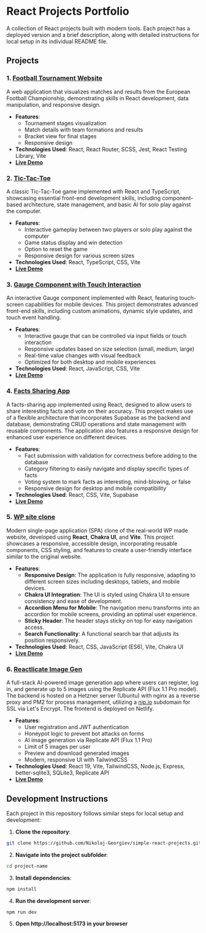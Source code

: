 # React Projects Portfolio

A collection of React projects built with modern tools. Each project has a deployed version and a brief description, along with detailed instructions for local setup in its individual README file.

## Projects

### 1. [Football Tournament Website](./football-tournament/README.md)

A web application that visualizes matches and results from the European Football Championship, demonstrating skills in React development, data manipulation, and responsive design.

- **Features**:
  - Tournament stages visualization
  - Match details with team formations and results
  - Bracket view for final stages
  - Responsive design
- **Technologies Used**: React, React Router, SCSS, Jest, React Testing Library, Vite
- **[Live Demo](https://ng-football-tournament-v2.netlify.app)**

### 2. [Tic-Tac-Toe](./tic-tac-toe/README.md)

A classic Tic-Tac-Toe game implemented with React and TypeScript, showcasing essential front-end development skills, including component-based architecture, state management, and basic AI for solo play against the computer.

- **Features**:
  - Interactive gameplay between two players or solo play against the computer
  - Game status display and win detection
  - Option to reset the game
  - Responsive design for various screen sizes
- **Technologies Used**: React, TypeScript, CSS, Vite
- **[Live Demo](https://tic-tac-toe-v2-nikolaj-georgiev.netlify.app/)**

### 3. [Gauge Component with Touch Interaction](./reusable-gauge/README.md)

An interactive Gauge component implemented with React, featuring touch-screen capabilities for mobile devices. This project demonstrates advanced front-end skills, including custom animations, dynamic style updates, and touch event handling.

- **Features**:
  - Interactive gauge that can be controlled via input fields or touch interaction
  - Responsive updates based on size selection (small, medium, large)
  - Real-time value changes with visual feedback
  - Optimized for both desktop and mobile experiences
- **Technologies Used**: React, JavaScript, CSS, Vite
- **[Live Demo](https://gauge-nikolaj-georgiev.netlify.app/)**

### 4. [Facts Sharing App](./facts-app/README.md)

A facts-sharing app implemented using React, designed to allow users to share interesting facts and vote on their accuracy. This project makes use of a flexible architecture that incorporates Supabase as the backend and database, demonstrating CRUD operations and state management with reusable components. The application also features a responsive design for enhanced user experience on different devices.

- **Features**:
  - Fact submission with validation for correctness before adding to the database
  - Category filtering to easily navigate and display specific types of facts
  - Voting system to mark facts as interesting, mind-blowing, or false
  - Responsive design for desktop and mobile compatibility
- **Technologies Used**: React, CSS, Vite, Supabase
- **[Live Demo](https://facts-gnikolay.netlify.app/)**

### 5. [WP site clone](./wp-site-clone/README.md)

Modern single-page application (SPA) clone of the real-world WP made website, developed using **React**, **Chakra UI**, and **Vite**. This project showcases a responsive, accessible design, incorporating reusable components, CSS styling, and features to create a user-friendly interface similar to the original website.

- **Features**:
  - **Responsive Design**: The application is fully responsive, adapting to different screen sizes including desktops, tablets, and mobile devices.
  - **Chakra UI Integration**: The UI is styled using Chakra UI to ensure consistency and ease of development.
  - **Accordion Menu for Mobile**: The navigation menu transforms into an accordion for mobile screens, providing an optimal user experience.
  - **Sticky Header**: The header stays sticky on top for easy navigation access.
  - **Search Functionality**: A functional search bar that adjusts its position responsively.
- **Technologies Used**: React, CSS, JavaScript (ES6), Vite, Chakra UI
- **[Live Demo](https://clonetroll.netlify.app/)**

### 6. [Reactlicate Image Gen](./react-image-gen/README.md)

A full-stack AI-powered image generation app where users can register, log in, and generate up to 5 images using the Replicate API (Flux 1.1 Pro model). The backend is hosted on a Hetzner server (Ubuntu) with nginx as a reverse proxy and PM2 for process management, utilizing a [nip.io](https://nip.io/) subdomain for SSL via Let's Encrypt. The frontend is deployed on Netlify.

- **Features**:
  - User registration and JWT authentication
  - Honeypot logic to prevent bot attacks on forms
  - AI image generation via Replicate API (Flux 1.1 Pro)
  - Limit of 5 images per user
  - Preview and download generated images
  - Modern, responsive UI with TailwindCSS
- **Technologies Used**: React 19, Vite, TailwindCSS, Node.js, Express, better-sqlite3, SQLite3, Replicate API
- **[Live Demo](https://reaclicate-image-gen.netlify.app/)**

## Development Instructions

Each project in this repository follows similar steps for local setup and development:

1. **Clone the repository**:

```bash
git clone https://github.com/Nikolaj-Georgiev/simple-react-projects.git
```

2. **Navigate into the project subfolder**:

```bash
cd project-name
```

3. **Install dependencies**:

```bash
npm install
```

4. **Run the development server**:

```bash
npm run dev
```

5. **Open http://localhost:5173 in your browser**
